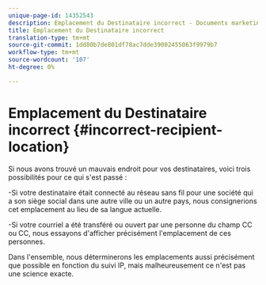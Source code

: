 ```yaml
---
unique-page-id: 14352543
description: Emplacement du Destinataire incorrect - Documents marketing - Documentation du produit
title: Emplacement du Destinataire incorrect
translation-type: tm+mt
source-git-commit: 1dd80b7de801df78ac7dde39002455063f9979b7
workflow-type: tm+mt
source-wordcount: '107'
ht-degree: 0%

---
```



# Emplacement du Destinataire incorrect {#incorrect-recipient-location}

Si nous avons trouvé un mauvais endroit pour vos destinataires, voici trois possibilités pour ce qui s&#39;est passé :

-Si votre destinataire était connecté au réseau sans fil pour une société qui a son siège social dans une autre ville ou un autre pays, nous consignerions cet emplacement au lieu de sa langue actuelle.

-Si votre courriel a été transféré ou ouvert par une personne du champ CC ou CC, nous essayons d&#39;afficher précisément l&#39;emplacement de ces personnes.

Dans l&#39;ensemble, nous déterminerons les emplacements aussi précisément que possible en fonction du suivi IP, mais malheureusement ce n&#39;est pas une science exacte.
